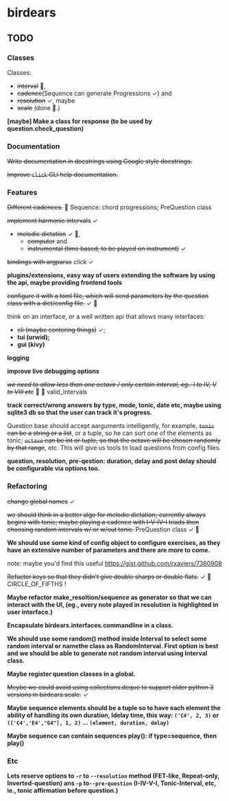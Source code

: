 # birdears

## TODO

### Classes

Classes:

* ~~interval~~ :tada:,
* ~~cadence~~(Sequence can generate Progressions ✓) and
* ~~resolution~~ ✓, maybe
* ~~scale~~ (done :tada:.)

**[maybe] Make a class for response (to be used by question.check\_question)**

### Documentation

~~Write documentation in docstrings using Google style docstrings.~~

~~Improve `click` CLI help documentation.~~

### Features

~~Different cadences.~~ :tada: Sequence: chord progressions; PreQuestion class

~~implement harmonic intervals~~ ✓

* ~~melodic dictation~~ ✓ :tada:,
  * ~~computer~~ and
  * ~~instrumental (time based, to be played on instrument)~~ ✓

~~bindings with argparse~~ click ✓

**plugins/extensions, easy way of users extending the software by using the api,
maybe providing frontend tools**

~~configure it with a toml file, which will send parameters by the question
class with a dict/config file.~~ ✓ :tada:

think on an interface, or a well written api that allows many interfaces:

* ~~cli (maybe centering things)~~ ✓;
* **tui (urwid);**
* **gui (kivy)**

**logging**

**improve live debugging options**

*~~we need to allow less than one octave / only certain interval,
eg.: I to IV, V to VIII etc~~* :tada: :gift: valid_intervals

**track correct/wrong answers by type, mode, tonic, date etc, maybe using sqlite3
db so that the user can track it's progress.**

Question base should accept aarguments intelligently, for example, ~~`tonic` can
be a string or a list~~, or a tuple, so he can sort one of the elements as tonic;
~~`octave` can be int or tuple, so that the octave will be chosen randomly by that
range~~, etc. This will give us tools to load questions from config files.

**question, resolution, pre-qestion: duration, delay and post delay should be
configurable via options too.**

### Refactoring

~~change global names~~ ✓

~~we should think in a better algo for melodic dictation; currently always begins
with tonic; maybe playing a cadence with I-V-IV-I triads then choosing random
intervals w/ or w/out tonic.~~ PreQuestion class ✓ :tada:

**We should use some kind of config object to configure exercises, as they have
an extensive number of parameters and there are more to come.**

note: maybe you'd find this useful https://gist.github.com/rxaviers/7360908

~~Refactor keys so that they didn't give double sharps or double flats.~~ ✓
:tada: CIRCLE\_OF\_FIFTHS !

**Maybe refactor make\_resoltion/sequence as generator so that we can interact
with the UI, (eg., every note played in resolution is highlighted in user
interface.)**

**Encapsulate birdears.interfaces.commandline in a class.**

**We should use some random() method inside Interval to select some random
interval or namethe class as RandomInterval. First option is best and we should
be able to generate not random interval using Interval class.**

**Maybe register question classes in a global.**

~~Meybe we could avoid using collections.deque to support older python 3
versions in birdears.scale.~~ ✓

**Maybe sequence elements should be a tuple so to have each element the ability
of handling its own duration, ldelay time, this way:
`('C4', 2, 3)` or `(['C4','E4',"G4"], 1, 2)` ... `(element, duration, delay)`**

**Maybe sequence can contain sequences play(): if type=sequence, then play()**

### Etc

**Lets reserve options to `-r` to `--resolution` method  (FET-like, Repeat-only,
Inverted-question) ans `-p` to`--pre-question` (I-IV-V-I, Tonic-Interval, etc,
ie., tonic affirmation before question.)**
